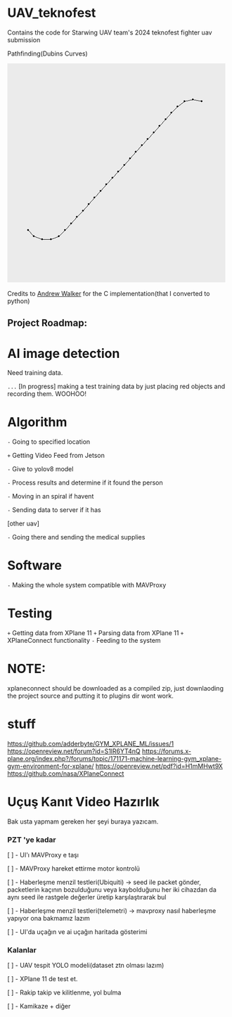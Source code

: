 # UAV_teknofest

Contains the code for Starwing UAV team's 2024 teknofest fighter uav submission

Pathfinding(Dubins Curves)

![pathfinding](./pathfinding.png)

Credits to [Andrew Walker](https://github.com/AndrewWalker/Dubins-Curves) for the C implementation(that I converted to python)

## Project Roadmap:

# AI image detection

Need training data.

`...` [In progress] making a test training data by just placing red objects and recording them. WOOHOO!

# Algorithm

`-` Going to specified location

`+` Getting Video Feed from Jetson

`-` Give to yolov8 model

`-` Process results and determine if it found the person

`-` Moving in an spiral if havent

`-` Sending data to server if it has

[other uav]

`-` Going there and sending the medical supplies

# Software

`-` Making the whole system compatible with MAVProxy

# Testing

`+` Getting data from XPlane 11
`+` Parsing data from XPlane 11
`+` XPlaneConnect functionality
`-` Feeding to the system

# NOTE:
xplaneconnect should be downloaded as a compiled zip, just downlaoding the project source and putting it to plugins dir wont work.

# stuff

https://github.com/adderbyte/GYM_XPLANE_ML/issues/1
https://openreview.net/forum?id=S1lR6YT4nQ
https://forums.x-plane.org/index.php?/forums/topic/171171-machine-learning-gym_xplane-gym-environment-for-xplane/
https://openreview.net/pdf?id=H1mMHwt9X
https://github.com/nasa/XPlaneConnect



# Uçuş Kanıt Video Hazırlık
Bak usta yapmam gereken her şeyi buraya yazıcam.

### PZT 'ye kadar
[ ] - UI'ı MAVProxy e taşı

[ ] - MAVProxy hareket ettirme motor kontrolü

[ ] - Haberleşme menzil testleri(Ubiquiti)  -> seed ile packet gönder, packetlerin kaçının bozulduğunu veya kaybolduğunu her iki cihazdan da aynı seed ile rastgele değerler üretip karşılaştırarak bul

[ ] - Haberleşme menzil testleri(telemetri) -> mavproxy nasıl haberleşme yapıyor ona bakmamız lazım

[ ] - UI'da uçağın ve ai uçağın haritada gösterimi


### Kalanlar
[ ] - UAV tespit YOLO modeli(dataset ztn olması lazım)

[ ] - XPlane 11 de test et. 

[ ] - Rakip takip ve kilitlenme, yol bulma

[ ] - Kamikaze + diğer 
